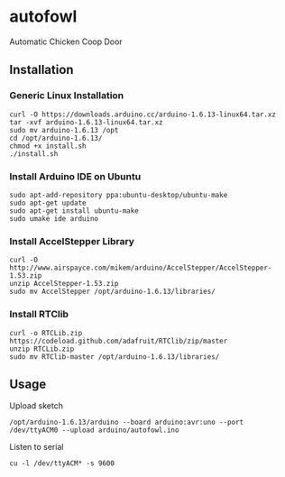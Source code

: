 # autofowl
Automatic Chicken Coop Door

## Installation

### Generic Linux Installation

    curl -O https://downloads.arduino.cc/arduino-1.6.13-linux64.tar.xz
    tar -xvf arduino-1.6.13-linux64.tar.xz
    sudo mv arduino-1.6.13 /opt
    cd /opt/arduino-1.6.13/
    chmod +x install.sh
    ./install.sh

### Install Arduino IDE on Ubuntu

    sudo apt-add-repository ppa:ubuntu-desktop/ubuntu-make
    sudo apt-get update
    sudo apt-get install ubuntu-make
    sudo umake ide arduino

### Install AccelStepper Library

    curl -O http://www.airspayce.com/mikem/arduino/AccelStepper/AccelStepper-1.53.zip
    unzip AccelStepper-1.53.zip
    sudo mv AccelStepper /opt/arduino-1.6.13/libraries/

### Install RTClib

    curl -o RTCLib.zip https://codeload.github.com/adafruit/RTClib/zip/master
    unzip RTCLib.zip
    sudo mv RTClib-master /opt/arduino-1.6.13/libraries/

## Usage

Upload sketch

    /opt/arduino-1.6.13/arduino --board arduino:avr:uno --port /dev/ttyACM0 --upload arduino/autofowl.ino

Listen to serial

    cu -l /dev/ttyACM* -s 9600
